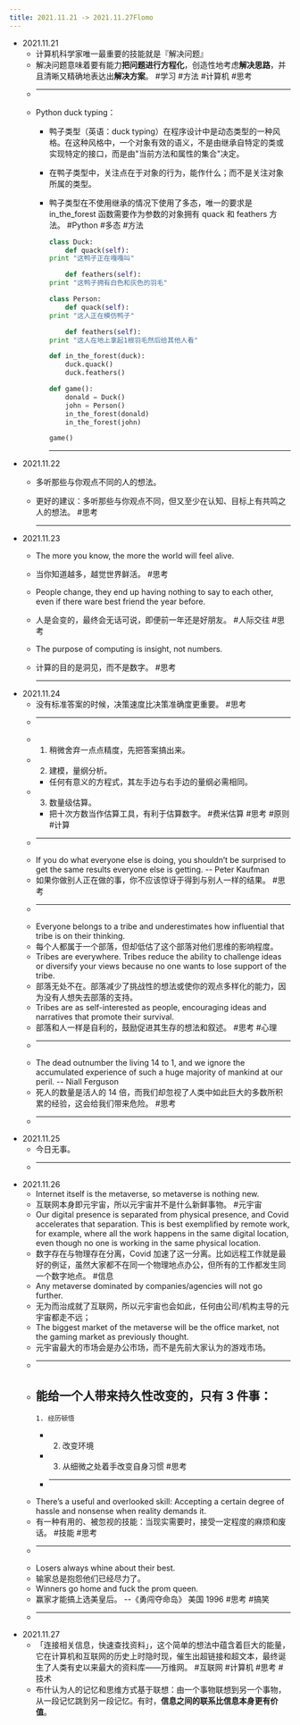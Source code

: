 ```yaml
---
title: 2021.11.21 -> 2021.11.27Flomo
---
```


- 2021.11.21
	- 计算机科学家唯一最重要的技能就是『解决问题』
	- 解决问题意味着要有能力**把问题进行方程化**，创造性地考虑**解决思路**，并且清晰又精确地表达出**解决方案**。 #学习 #方法 #计算机 #思考
	-
	  ---
	- Python duck typing：
		- 鸭子类型（英语：duck typing）在程序设计中是动态类型的一种风格。在这种风格中，一个对象有效的语义，不是由继承自特定的类或实现特定的接口，而是由"当前方法和属性的集合"决定。
		- 在鸭子类型中，关注点在于对象的行为，能作什么；而不是关注对象所属的类型。
		- 鸭子类型在不使用继承的情况下使用了多态，唯一的要求是 in_the_forest 函数需要作为参数的对象拥有 quack 和 feathers 方法。 #Python #多态 #方法
		  
		  ```python
		  class Duck:
		      def quack(self):
		  print "这鸭子正在嘎嘎叫"
		  
		      def feathers(self):
		  print "这鸭子拥有白色和灰色的羽毛"
		  
		  class Person:
		      def quack(self):
		  print "这人正在模仿鸭子"
		  
		      def feathers(self):
		  print "这人在地上拿起1根羽毛然后给其他人看"
		  
		  def in_the_forest(duck):
		      duck.quack()
		      duck.feathers()
		  
		  def game():
		      donald = Duck()
		      john = Person()
		      in_the_forest(donald)
		      in_the_forest(john)
		  
		  game()
		  ```
		  
		  ---
- 2021.11.22
	- 多听那些与你观点不同的人的想法。
	- 更好的建议：多听那些与你观点不同，但又至少在认知、目标上有共鸣之人的想法。 #思考
	  
	  ---
- 2021.11.23
	- The more you know, the more the world will feel alive.
	- 当你知道越多，越觉世界鲜活。 #思考
	- People change, they end up having nothing to say to each other, even if there ware best friend the year before.
	- 人是会变的，最终会无话可说，即便前一年还是好朋友。 #人际交往 #思考
	- The purpose of computing is insight, not numbers.
	- 计算的目的是洞见，而不是数字。 #思考
	  
	  ---
- 2021.11.24
	- 没有标准答案的时候，决策速度比决策准确度更重要。 #思考
	-
	  ---
	-
	  1. 稍微舍弃一点点精度，先把答案搞出来。
	-
	  2. 建模，量纲分析。
		- 任何有意义的方程式，其左手边与右手边的量纲必需相同。
	-
	  3. 数量级估算。
		- 把十次方数当作估算工具，有利于估算数字。 #费米估算 #思考 #原则 #计算
	-
	  ---
	- If you do what everyone else is doing, you shouldn’t be surprised to get the same results everyone else is getting. -- Peter Kaufman
	- 如果你做别人正在做的事，你不应该惊讶于得到与别人一样的结果。 #思考
	-
	  ---
	- Everyone belongs to a tribe and underestimates how influential that tribe is on their thinking.
	- 每个人都属于一个部落，但却低估了这个部落对他们思维的影响程度。
	- Tribes are everywhere. Tribes reduce the ability to challenge ideas or diversify your views because no one wants to lose support of the tribe.
	- 部落无处不在。部落减少了挑战性的想法或使你的观点多样化的能力，因为没有人想失去部落的支持。
	- Tribes are as self-interested as people, encouraging ideas and narratives that promote their survival.
	- 部落和人一样是自利的，鼓励促进其生存的想法和叙述。 #思考 #心理
	-
	  ---
	- The dead outnumber the living 14 to 1, and we ignore the accumulated experience of such a huge majority of mankind at our peril. -- Niall Ferguson
	- 死人的数量是活人的 14 倍，而我们却忽视了人类中如此巨大的多数所积累的经验，这会给我们带来危险。 #思考
	-
	  ---
- 2021.11.25
	- 今日无事。
	-
	  ---
- 2021.11.26
	- Internet itself is the metaverse, so metaverse is nothing new.
	- 互联网本身即元宇宙，所以元宇宙并不是什么新鲜事物。 #元宇宙
	- Our digital presence is separated from physical presence, and Covid accelerates that separation. This is best exemplified by remote work, for example, where all the work happens in the same digital location, even though no one is working in the same physical location.
	- 数字存在与物理存在分离，Covid 加速了这一分离。比如远程工作就是最好的例证，虽然大家都不在同一个物理地点办公，但所有的工作都发生同一个数字地点。 #信息
	- Any metaverse dominated by companies/agencies will not go further.
	- 无为而治成就了互联网，所以元宇宙也会如此，任何由公司/机构主导的元宇宙都走不远；
	- The biggest market of the metaverse will be the office market, not the gaming market as previously thought.
	- 元宇宙最大的市场会是办公市场，而不是先前大家认为的游戏市场。
	-
	  ---
	- 能给一个人带来持久性改变的，只有 3 件事：
		-
		  1. 经历顿悟
		-
		  2. 改变环境
		-
		  3. 从细微之处着手改变自身习惯 #思考
		-
		  ---
	- There’s a useful and overlooked skill: Accepting a certain degree of hassle and nonsense when reality demands it.
	- 有一种有用的、被忽视的技能：当现实需要时，接受一定程度的麻烦和废话。 #技能 #思考
	-
	  ---
	- Losers always whine about their best.
	- 输家总是抱怨他们已经尽力了。
	- Winners go home and fuck the prom queen.
	- 赢家才能搞上选美皇后。 --《勇闯夺命岛》 美国 1996 #思考 #搞笑
	-
	  ---
- 2021.11.27
	- 「连接相关信息，快速查找资料」，这个简单的想法中蕴含着巨大的能量，它在计算机和互联网的历史上时隐时现，催生出超链接和超文本，最终诞生了人类有史以来最大的资料库——万维网。 #互联网 #计算机 #思考 #技术
	- 布什认为人的记忆和思维方式基于联想：由一个事物联想到另一个事物，从一段记忆跳到另一段记忆。有时，**信息之间的联系比信息本身更有价值**。